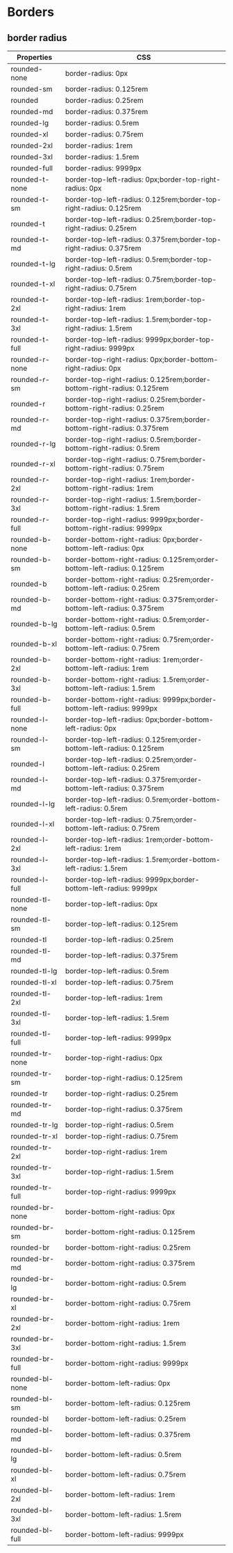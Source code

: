 # Borders
## border radius
| Properties    | CSS |
| -------- | ------- |
| rounded-none | border-radius: 0px |
| rounded-sm | border-radius: 0.125rem |
| rounded | border-radius: 0.25rem |
| rounded-md | border-radius: 0.375rem |
| rounded-lg | border-radius: 0.5rem |
| rounded-xl | border-radius: 0.75rem |
| rounded-2xl | border-radius: 1rem |
| rounded-3xl | border-radius: 1.5rem |
| rounded-full | border-radius: 9999px |
| rounded-t-none | border-top-left-radius: 0px;border-top-right-radius: 0px |
| rounded-t-sm | border-top-left-radius: 0.125rem;border-top-right-radius: 0.125rem |
| rounded-t | border-top-left-radius: 0.25rem;border-top-right-radius: 0.25rem |
| rounded-t-md | border-top-left-radius: 0.375rem;border-top-right-radius: 0.375rem |
| rounded-t-lg | border-top-left-radius: 0.5rem;border-top-right-radius: 0.5rem |
| rounded-t-xl | border-top-left-radius: 0.75rem;border-top-right-radius: 0.75rem |
| rounded-t-2xl | border-top-left-radius: 1rem;border-top-right-radius: 1rem |
| rounded-t-3xl | border-top-left-radius: 1.5rem;border-top-right-radius: 1.5rem |
| rounded-t-full | border-top-left-radius: 9999px;border-top-right-radius: 9999px |
| rounded-r-none | border-top-right-radius: 0px;border-bottom-right-radius: 0px |
| rounded-r-sm | border-top-right-radius: 0.125rem;border-bottom-right-radius: 0.125rem |
| rounded-r | border-top-right-radius: 0.25rem;border-bottom-right-radius: 0.25rem |
| rounded-r-md | border-top-right-radius: 0.375rem;border-bottom-right-radius: 0.375rem |
| rounded-r-lg | border-top-right-radius: 0.5rem;border-bottom-right-radius: 0.5rem |
| rounded-r-xl | border-top-right-radius: 0.75rem;border-bottom-right-radius: 0.75rem |
| rounded-r-2xl | border-top-right-radius: 1rem;border-bottom-right-radius: 1rem |
| rounded-r-3xl | border-top-right-radius: 1.5rem;border-bottom-right-radius: 1.5rem |
| rounded-r-full | border-top-right-radius: 9999px;border-bottom-right-radius: 9999px |
| rounded-b-none | border-bottom-right-radius: 0px;border-bottom-left-radius: 0px |
| rounded-b-sm | border-bottom-right-radius: 0.125rem;order-bottom-left-radius: 0.125rem |
| rounded-b | border-bottom-right-radius: 0.25rem;order-bottom-left-radius: 0.25rem |
| rounded-b-md | border-bottom-right-radius: 0.375rem;order-bottom-left-radius: 0.375rem |
| rounded-b-lg | border-bottom-right-radius: 0.5rem;order-bottom-left-radius: 0.5rem |
| rounded-b-xl | border-bottom-right-radius: 0.75rem;order-bottom-left-radius: 0.75rem |
| rounded-b-2xl | border-bottom-right-radius: 1rem;order-bottom-left-radius: 1rem |
| rounded-b-3xl | border-bottom-right-radius: 1.5rem;order-bottom-left-radius: 1.5rem |
| rounded-b-full | border-bottom-right-radius: 9999px;border-bottom-left-radius: 9999px |
| rounded-l-none | border-top-left-radius: 0px;border-bottom-left-radius: 0px |
| rounded-l-sm | border-top-left-radius: 0.125rem;order-bottom-left-radius: 0.125rem |
| rounded-l | border-top-left-radius: 0.25rem;order-bottom-left-radius: 0.25rem |
| rounded-l-md | border-top-left-radius: 0.375rem;order-bottom-left-radius: 0.375rem |
| rounded-l-lg | border-top-left-radius: 0.5rem;order-bottom-left-radius: 0.5rem |
| rounded-l-xl | border-top-left-radius: 0.75rem;order-bottom-left-radius: 0.75rem |
| rounded-l-2xl | border-top-left-radius: 1rem;order-bottom-left-radius: 1rem |
| rounded-l-3xl | border-top-left-radius: 1.5rem;order-bottom-left-radius: 1.5rem |
| rounded-l-full | border-top-left-radius: 9999px;border-bottom-left-radius: 9999px |
| rounded-tl-none | border-top-left-radius: 0px |
| rounded-tl-sm | border-top-left-radius: 0.125rem |
| rounded-tl | border-top-left-radius: 0.25rem |
| rounded-tl-md | border-top-left-radius: 0.375rem |
| rounded-tl-lg | border-top-left-radius: 0.5rem |
| rounded-tl-xl | border-top-left-radius: 0.75rem |
| rounded-tl-2xl | border-top-left-radius: 1rem |
| rounded-tl-3xl | border-top-left-radius: 1.5rem |
| rounded-tl-full | border-top-left-radius: 9999px |
| rounded-tr-none | border-top-right-radius: 0px |
| rounded-tr-sm | border-top-right-radius: 0.125rem |
| rounded-tr | border-top-right-radius: 0.25rem |
| rounded-tr-md | border-top-right-radius: 0.375rem |
| rounded-tr-lg | border-top-right-radius: 0.5rem |
| rounded-tr-xl | border-top-right-radius: 0.75rem |
| rounded-tr-2xl | border-top-right-radius: 1rem |
| rounded-tr-3xl | border-top-right-radius: 1.5rem |
| rounded-tr-full | border-top-right-radius: 9999px |
| rounded-br-none | border-bottom-right-radius: 0px |
| rounded-br-sm | border-bottom-right-radius: 0.125rem |
| rounded-br | border-bottom-right-radius: 0.25rem |
| rounded-br-md | border-bottom-right-radius: 0.375rem |
| rounded-br-lg | border-bottom-right-radius: 0.5rem |
| rounded-br-xl | border-bottom-right-radius: 0.75rem |
| rounded-br-2xl | border-bottom-right-radius: 1rem |
| rounded-br-3xl | border-bottom-right-radius: 1.5rem |
| rounded-br-full | border-bottom-right-radius: 9999px |
| rounded-bl-none | border-bottom-left-radius: 0px |
| rounded-bl-sm | border-bottom-left-radius: 0.125rem |
| rounded-bl | border-bottom-left-radius: 0.25rem |
| rounded-bl-md | border-bottom-left-radius: 0.375rem |
| rounded-bl-lg | border-bottom-left-radius: 0.5rem |
| rounded-bl-xl | border-bottom-left-radius: 0.75rem |
| rounded-bl-2xl | border-bottom-left-radius: 1rem |
| rounded-bl-3xl | border-bottom-left-radius: 1.5rem |
| rounded-bl-full | border-bottom-left-radius: 9999px |